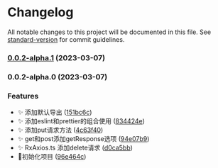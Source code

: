 # Changelog

All notable changes to this project will be documented in this file. See [standard-version](https://github.com/conventional-changelog/standard-version) for commit guidelines.

### [0.0.2-alpha.1](https://github.com/hackers267/rx_axios/compare/v0.0.2-alpha.0...v0.0.2-alpha.1) (2023-03-07)

### 0.0.2-alpha.0 (2023-03-07)


### Features

* ✨ 添加默认导出 ([151bc6c](https://github.com/hackers267/rx_axios/commit/151bc6c3c08c0bbdc71b40bc5af7d99491d6b389))
* ✨ 添加eslint和prettier的组合使用 ([834424e](https://github.com/hackers267/rx_axios/commit/834424ef1d1bf865a467cf7a7b21a7876b5f9ad2))
* ✨ 添加put请求方法 ([4c63f40](https://github.com/hackers267/rx_axios/commit/4c63f4092a9853c20d79eee3289455d3a856ed5e))
* ✨ get和post添加getResponse选项 ([94e07b9](https://github.com/hackers267/rx_axios/commit/94e07b931fb7d6d99cdc1e69b255a37e06c213f1))
* ✨ RxAxios.ts 添加delete请求 ([d0ca5bb](https://github.com/hackers267/rx_axios/commit/d0ca5bb6c79b38dddd24365ffa10c7fd53d40871))
* 🎉初始化项目 ([96e464c](https://github.com/hackers267/rx_axios/commit/96e464ca345f0c8909b77f6bfac30cd5f0affbed))
